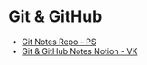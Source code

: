 # Git & GitHub

- [Git Notes Repo - PS](https://github.com/Pradumnasaraf/DevOps/tree/main/Git)
- [Git & GitHub Notes Notion - VK](https://www.notion.so/Git-GitHub-Open-Source-c767fc5ca7454e0f929036a98a77fc32)
